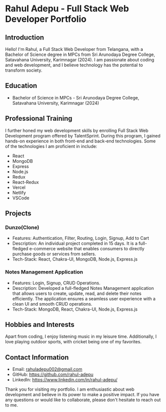 # Rahul Adepu - Full Stack Web Developer Portfolio

## Introduction

Hello! I'm Rahul, a Full Stack Web Developer from Telangana, with a Bachelor of Science degree in MPCs from Sri Arunodaya Degree College, Satavahana University, Karimnagar (2024). I am passionate about coding and web development, and I believe technology has the potential to transform society.

## Education

- Bachelor of Science in MPCs - Sri Arunodaya Degree College, Satavahana University, Karimnagar (2024)

## Professional Training

I further honed my web development skills by enrolling Full Stack Web Development program offered by TalentSprint. During this program, I gained hands-on experience in both front-end and back-end technologies. Some of the technologies I am proficient in include:

- React
- MongoDB
- Express
- Node.js
- Redux
- React-Redux
- Vercel
- Netlify
- VSCode

## Projects

### Dunzo(Clone)

- Features: Authentication, Filter, Routing, Login, Signup, Add to Cart
- Description: An individual project completed in 15 days. It is a full-fledged e-commerce website that enables consumers to directly purchase goods or services from sellers.
- Tech-Stack: React, Chakra-UI, MongoDB, Node.js, Express.js

### Notes Management Application

- Features: Login, Signup, CRUD Operations.
- Description: Developed a full-fledged Notes Management application that allows users to create, update, read, and delete their notes efficiently. The application ensures a seamless user experience with a clean UI and smooth CRUD operations.
- Tech-Stack: MongoDB, React, Chakra-UI, Node.js, Express.js

## Hobbies and Interests

Apart from coding, I enjoy listening music in my leisure time. Additionally, I love playing outdoor sports, with cricket being one of my favorites.

## Contact Information

- Email: rahuladepu002@gmail.com
- GitHub: https://github.com/rahul-adepu
- LinkedIn: https://www.linkedin.com/in/rahul-adepu/

Thank you for visiting my portfolio. I am enthusiastic about web development and believe in its power to make a positive impact. If you have any questions or would like to collaborate, please don't hesitate to reach out to me.